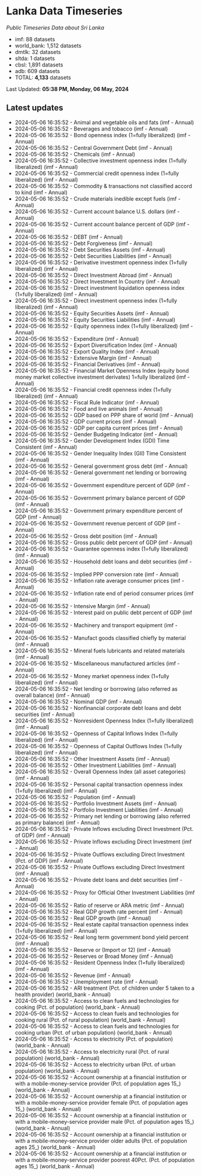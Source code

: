 # Lanka Data Timeseries
*Public Timeseries Data about Sri Lanka*

* imf: 88 datasets
* world_bank: 1,512 datasets
* dmtlk: 32 datasets
* sltda: 1 datasets
* cbsl: 1,891 datasets
* adb: 609 datasets
* TOTAL: **4,133** datasets

Last Updated: **05:38 PM, Monday, 06 May, 2024**

## Latest updates

* 2024-05-06 16:35:52 - Animal and vegetable oils and fats (imf - Annual)
* 2024-05-06 16:35:52 - Beverages and tobacco (imf - Annual)
* 2024-05-06 16:35:52 - Bond openness index (1=fully liberalized) (imf - Annual)
* 2024-05-06 16:35:52 - Central Government Debt (imf - Annual)
* 2024-05-06 16:35:52 - Chemicals (imf - Annual)
* 2024-05-06 16:35:52 - Collective investment openness index (1=fully liberalized) (imf - Annual)
* 2024-05-06 16:35:52 - Commercial credit openness index (1=fully liberalized) (imf - Annual)
* 2024-05-06 16:35:52 - Commodity & transactions not classified accord to kind (imf - Annual)
* 2024-05-06 16:35:52 - Crude materials inedible except fuels (imf - Annual)
* 2024-05-06 16:35:52 - Current account balance U.S. dollars (imf - Annual)
* 2024-05-06 16:35:52 - Current account balance percent of GDP (imf - Annual)
* 2024-05-06 16:35:52 - DEBT (imf - Annual)
* 2024-05-06 16:35:52 - Debt Forgiveness (imf - Annual)
* 2024-05-06 16:35:52 - Debt Securities Assets (imf - Annual)
* 2024-05-06 16:35:52 - Debt Securities Liabilities (imf - Annual)
* 2024-05-06 16:35:52 - Derivative investment openness index (1=fully liberalized) (imf - Annual)
* 2024-05-06 16:35:52 - Direct Investment Abroad (imf - Annual)
* 2024-05-06 16:35:52 - Direct Investment In Country (imf - Annual)
* 2024-05-06 16:35:52 - Direct investment liquidation openness index (1=fully liberalized) (imf - Annual)
* 2024-05-06 16:35:52 - Direct investment openness index (1=fully liberalized) (imf - Annual)
* 2024-05-06 16:35:52 - Equity Securities Assets (imf - Annual)
* 2024-05-06 16:35:52 - Equity Securities Liabilities (imf - Annual)
* 2024-05-06 16:35:52 - Equity openness index (1=fully liberalized) (imf - Annual)
* 2024-05-06 16:35:52 - Expenditure (imf - Annual)
* 2024-05-06 16:35:52 - Export Diversification Index (imf - Annual)
* 2024-05-06 16:35:52 - Export Quality Index (imf - Annual)
* 2024-05-06 16:35:52 - Extensive Margin (imf - Annual)
* 2024-05-06 16:35:52 - Financial Derivatives (imf - Annual)
* 2024-05-06 16:35:52 - Financial Market Openness Index (equity bond money market collective investment derivates) 1=fully liberalized (imf - Annual)
* 2024-05-06 16:35:52 - Financial credit openness index (1=fully liberalized) (imf - Annual)
* 2024-05-06 16:35:52 - Fiscal Rule Indicator (imf - Annual)
* 2024-05-06 16:35:52 - Food and live animals (imf - Annual)
* 2024-05-06 16:35:52 - GDP based on PPP share of world (imf - Annual)
* 2024-05-06 16:35:52 - GDP current prices (imf - Annual)
* 2024-05-06 16:35:52 - GDP per capita current prices (imf - Annual)
* 2024-05-06 16:35:52 - Gender Budgeting Indicator (imf - Annual)
* 2024-05-06 16:35:52 - Gender Development Index (GDI) Time Consistent (imf - Annual)
* 2024-05-06 16:35:52 - Gender Inequality Index (GII) Time Consistent (imf - Annual)
* 2024-05-06 16:35:52 - General government gross debt (imf - Annual)
* 2024-05-06 16:35:52 - General government net lending or borrowing (imf - Annual)
* 2024-05-06 16:35:52 - Government expenditure percent of GDP (imf - Annual)
* 2024-05-06 16:35:52 - Government primary balance percent of GDP (imf - Annual)
* 2024-05-06 16:35:52 - Government primary expenditure percent of GDP (imf - Annual)
* 2024-05-06 16:35:52 - Government revenue percent of GDP (imf - Annual)
* 2024-05-06 16:35:52 - Gross debt position (imf - Annual)
* 2024-05-06 16:35:52 - Gross public debt percent of GDP (imf - Annual)
* 2024-05-06 16:35:52 - Guarantee openness index (1=fully liberalized) (imf - Annual)
* 2024-05-06 16:35:52 - Household debt loans and debt securities (imf - Annual)
* 2024-05-06 16:35:52 - Implied PPP conversion rate (imf - Annual)
* 2024-05-06 16:35:52 - Inflation rate average consumer prices (imf - Annual)
* 2024-05-06 16:35:52 - Inflation rate end of period consumer prices (imf - Annual)
* 2024-05-06 16:35:52 - Intensive Margin (imf - Annual)
* 2024-05-06 16:35:52 - Interest paid on public debt percent of GDP (imf - Annual)
* 2024-05-06 16:35:52 - Machinery and transport equipment (imf - Annual)
* 2024-05-06 16:35:52 - Manufact goods classified chiefly by material (imf - Annual)
* 2024-05-06 16:35:52 - Mineral fuels lubricants and related materials (imf - Annual)
* 2024-05-06 16:35:52 - Miscellaneous manufactured articles (imf - Annual)
* 2024-05-06 16:35:52 - Money market openness index (1=fully liberalized) (imf - Annual)
* 2024-05-06 16:35:52 - Net lending or borrowing (also referred as overall balance) (imf - Annual)
* 2024-05-06 16:35:52 - Nominal GDP (imf - Annual)
* 2024-05-06 16:35:52 - Nonfinancial corporate debt loans and debt securities (imf - Annual)
* 2024-05-06 16:35:52 - Nonresident Openness Index (1=fully liberalized) (imf - Annual)
* 2024-05-06 16:35:52 - Openness of Capital Inflows Index (1=fully liberalized) (imf - Annual)
* 2024-05-06 16:35:52 - Openness of Capital Outflows Index (1=fully liberalized) (imf - Annual)
* 2024-05-06 16:35:52 - Other Investment Assets (imf - Annual)
* 2024-05-06 16:35:52 - Other Investment Liabilities (imf - Annual)
* 2024-05-06 16:35:52 - Overall Openness Index (all asset categories) (imf - Annual)
* 2024-05-06 16:35:52 - Personal capital transaction openness index (1=fully liberalized) (imf - Annual)
* 2024-05-06 16:35:52 - Population (imf - Annual)
* 2024-05-06 16:35:52 - Portfolio Investment Assets (imf - Annual)
* 2024-05-06 16:35:52 - Portfolio Investment Liabilities (imf - Annual)
* 2024-05-06 16:35:52 - Primary net lending or borrowing (also referred as primary balance) (imf - Annual)
* 2024-05-06 16:35:52 - Private Inflows excluding Direct Investment (Pct. of GDP) (imf - Annual)
* 2024-05-06 16:35:52 - Private Inflows excluding Direct Investment (imf - Annual)
* 2024-05-06 16:35:52 - Private Outflows excluding Direct Investment (Pct. of GDP) (imf - Annual)
* 2024-05-06 16:35:52 - Private Outflows excluding Direct Investment (imf - Annual)
* 2024-05-06 16:35:52 - Private debt loans and debt securities (imf - Annual)
* 2024-05-06 16:35:52 - Proxy for Official Other Investment Liabilities (imf - Annual)
* 2024-05-06 16:35:52 - Ratio of reserve or ARA metric (imf - Annual)
* 2024-05-06 16:35:52 - Real GDP growth rate percent (imf - Annual)
* 2024-05-06 16:35:52 - Real GDP growth (imf - Annual)
* 2024-05-06 16:35:52 - Real estate capital transaction openness index (1=fully liberalized) (imf - Annual)
* 2024-05-06 16:35:52 - Real long term government bond yield percent (imf - Annual)
* 2024-05-06 16:35:52 - Reserve or (Import or 12) (imf - Annual)
* 2024-05-06 16:35:52 - Reserves or Broad Money (imf - Annual)
* 2024-05-06 16:35:52 - Resident Openness Index (1=fully liberalized) (imf - Annual)
* 2024-05-06 16:35:52 - Revenue (imf - Annual)
* 2024-05-06 16:35:52 - Unemployment rate (imf - Annual)
* 2024-05-06 16:35:52 - ARI treatment (Pct. of children under 5 taken to a health provider) (world_bank - Annual)
* 2024-05-06 16:35:52 - Access to clean fuels and technologies for cooking (Pct. of population) (world_bank - Annual)
* 2024-05-06 16:35:52 - Access to clean fuels and technologies for cooking rural (Pct. of rural population) (world_bank - Annual)
* 2024-05-06 16:35:52 - Access to clean fuels and technologies for cooking urban (Pct. of urban population) (world_bank - Annual)
* 2024-05-06 16:35:52 - Access to electricity (Pct. of population) (world_bank - Annual)
* 2024-05-06 16:35:52 - Access to electricity rural (Pct. of rural population) (world_bank - Annual)
* 2024-05-06 16:35:52 - Access to electricity urban (Pct. of urban population) (world_bank - Annual)
* 2024-05-06 16:35:52 - Account ownership at a financial institution or with a mobile-money-service provider (Pct. of population ages 15_) (world_bank - Annual)
* 2024-05-06 16:35:52 - Account ownership at a financial institution or with a mobile-money-service provider female (Pct. of population ages 15_) (world_bank - Annual)
* 2024-05-06 16:35:52 - Account ownership at a financial institution or with a mobile-money-service provider male (Pct. of population ages 15_) (world_bank - Annual)
* 2024-05-06 16:35:52 - Account ownership at a financial institution or with a mobile-money-service provider older adults (Pct. of population ages 25_) (world_bank - Annual)
* 2024-05-06 16:35:52 - Account ownership at a financial institution or with a mobile-money-service provider poorest 40Pct. (Pct. of population ages 15_) (world_bank - Annual)